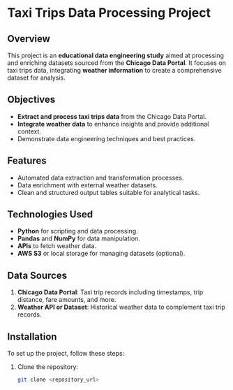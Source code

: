 # Taxi Trips Data Processing Project

## Overview
This project is an **educational data engineering study** aimed at processing and enriching datasets sourced from the **Chicago Data Portal**. It focuses on taxi trips data, integrating **weather information** to create a comprehensive dataset for analysis.

## Objectives
- **Extract and process taxi trips data** from the Chicago Data Portal.
- **Integrate weather data** to enhance insights and provide additional context.
- Demonstrate data engineering techniques and best practices.

## Features
- Automated data extraction and transformation processes.
- Data enrichment with external weather datasets.
- Clean and structured output tables suitable for analytical tasks.

## Technologies Used
- **Python** for scripting and data processing.
- **Pandas** and **NumPy** for data manipulation.
- **APIs** to fetch weather data.
- **AWS S3** or local storage for managing datasets (optional).

## Data Sources
1. **Chicago Data Portal**: Taxi trip records including timestamps, trip distance, fare amounts, and more.
2. **Weather API or Dataset**: Historical weather data to complement taxi trip records.

## Installation
To set up the project, follow these steps:

1. Clone the repository:
   ```bash
   git clone <repository_url>
